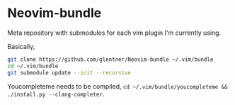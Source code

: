 # Neovim-bundle
Meta repository with submodules for each vim plugin I'm currently using.

Basically,

```sh
git clone https://github.com/glentner/Neovim-bundle ~/.vim/bundle
cd ~/.vim/bundle
git submodule update --init --recursive
```

Youcompleteme needs to be compiled, `cd ~/.vim/bundle/youcompleteme && ./install.py --clang-completer`.
